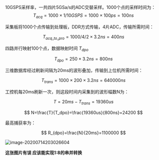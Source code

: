 10GSPS采样率，一共四片5GSa/s的ADC交替采样。1000个点的采样时间为： 
$$
T_{acq}=1000 \times 1/10GSPS=1000 \times 100ps=100ns
$$

采集板将1000个点传输到处理板，DDR方式传输，4片ADC，传输所需时间：  

$$
T_{acq\_to\_pro}=1000/4/2\times3.2ns=400ns
$$

四路并行映射100个点，数据映射时间 $T_{dpo}$  

$$
T_{dpo}=250\times3.2ns=800ns
$$

三维数据库经过刷新间隔为20ms的波形叠加，传输到上位机所需时间：  

$$
T_{trans}=1000 \times 200 \times 3.2ns=640000ns
$$

工控机每20ms刷新一次，则这段时间内采集到的波形幅数N为：  

$$
T=20ms-T_{trans}=19360us
$$

$$
N=\frac{T}{T_dpo}=\frac{19360us}{800ns}=24200
$$

最高捕获率为：  

$$
R_{dpo}=\frac{N}{20ms}=1100000
$$

![image-20200714203026604](../pics/iserdes1_6.png)

**这张图片有误    应该能实现1:8的串并转换**

